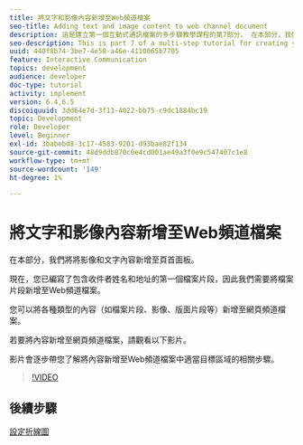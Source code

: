 ```yaml
---
title: 將文字和影像內容新增至Web頻道檔案
seo-title: Adding text and image content to web channel document
description: 這是建立第一個互動式通訊檔案的多步驟教學課程的第7部分。 在本部分，我們將將影像和文字內容新增至頁首面板。
seo-description: This is part 7 of a multi-step tutorial for creating your first interactive communications document. In this part, we will add images and text content to the header panel.
uuid: 440f8b74-3be7-4e58-a46e-4110065b7705
feature: Interactive Communication
topics: development
audience: developer
doc-type: tutorial
activity: implement
version: 6.4,6.5
discoiquuid: 3dd64e7d-3f13-4022-bb75-c9dc1884bc19
topic: Development
role: Developer
level: Beginner
exl-id: 3babebd8-3c17-4583-9201-d93bae82f134
source-git-commit: 48d9ddb870c0e4cd001ae49a3f0e9c547407c1e8
workflow-type: tm+mt
source-wordcount: '149'
ht-degree: 1%

---
```


# 將文字和影像內容新增至Web頻道檔案

在本部分，我們將將影像和文字內容新增至頁首面板。

現在，您已編寫了包含收件者姓名和地址的第一個檔案片段，因此我們需要將檔案片段新增至Web頻道檔案。

您可以將各種類型的內容（如檔案片段、影像、版面片段等）新增至網頁頻道檔案。

若要將內容新增至網頁頻道檔案，請觀看以下影片。

影片會逐步帶您了解將內容新增至Web頻道檔案中適當目標區域的相關步驟。

>[!VIDEO](https://video.tv.adobe.com/v/22359?quality=12&learn=on)

## 後續步驟

[設定折線圖](./parteight.md)
